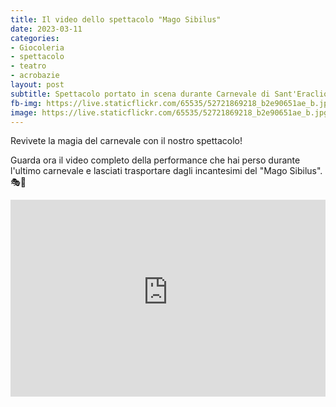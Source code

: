 ```yaml
---
title: Il video dello spettacolo "Mago Sibilus"
date: 2023-03-11
categories:
- Giocoleria
- spettacolo 
- teatro
- acrobazie
layout: post
subtitle: Spettacolo portato in scena durante Carnevale di Sant'Eraclio 2023
fb-img: https://live.staticflickr.com/65535/52721869218_b2e90651ae_b.jpg
image: https://live.staticflickr.com/65535/52721869218_b2e90651ae_b.jpg
---
```


Revivete la magia del carnevale con il nostro spettacolo!

Guarda ora il video completo della performance che hai perso durante l'ultimo carnevale e lasciati trasportare dagli incantesimi del "Mago Sibilus". 🎭🎉

<iframe width="100%" height="315" src="https://www.youtube-nocookie.com/embed/lCRZK3Pxtjw?controls=0" title="YouTube video player" frameborder="0" allow="accelerometer; autoplay; clipboard-write; encrypted-media; gyroscope; picture-in-picture; web-share" allowfullscreen></iframe>
